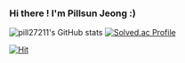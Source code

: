 ### Hi there ! I'm Pillsun Jeong :)


![pill27211's GitHub stats](https://github-readme-stats.vercel.app/api?username=pill27211&show_icons=true&theme=tokyonight) [![Solved.ac Profile](http://mazassumnida.wtf/api/v2/generate_badge?boj=pill27211)](https://solved.ac/pill27211/)

[![Hit](https://hits.seeyoufarm.com/api/count/incr/badge.svg?url=https%3A%2F%2Fgithub.com%2Fgjbae1212%2Fhit-counter)](https://github.com/pill27211)

